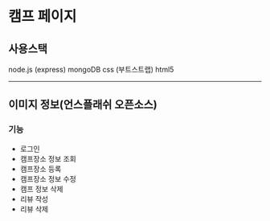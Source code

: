 # 캠프 페이지

## 사용스택
node.js (express) 
mongoDB
css (부트스트랩)
html5

-----------------------------------
이미지 정보(언스플래쉬 오픈소스)
------------------------------------

### 기능

- 로그인
- 캠프장소 정보 조회
- 캠프장소 등록
- 캠프장소 정보 수정
- 캠프 정보 삭제
- 리뷰 작성
- 리뷰 삭제